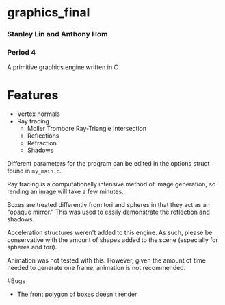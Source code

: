 # graphics_final
### Stanley Lin and Anthony Hom
### Period 4
A primitive graphics engine written in C

# Features
* Vertex normals
* Ray tracing
	* Moller Trombore Ray-Triangle Intersection
	* Reflections
	* Refraction
	* Shadows

Different parameters for the program can be edited in the options struct found in `my_main.c`.

Ray tracing is a computationally intensive method of image generation, so rending an image will take a few minutes.

Boxes are treated differently from tori and spheres in that they act as an "opaque mirror." This was used to easily demonstrate the reflection and shadows.

Acceleration structures weren't added to this engine. As such, please be conservative with the amount of shapes added to the scene (especially for spheres and tori).

Animation was not tested with this. However, given the amount of time needed to generate one frame, animation is not recommended.

#Bugs
* The front polygon of boxes doesn't render
